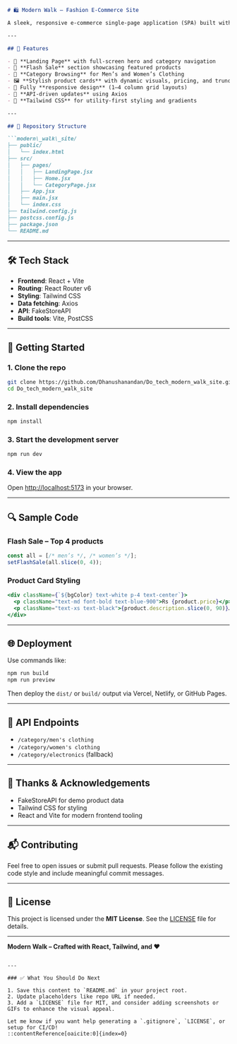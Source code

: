 ```markdown
# 🛍️ Modern Walk – Fashion E-Commerce Site

A sleek, responsive e-commerce single-page application (SPA) built with **React**, **Tailwind CSS**, and **React Router**, featuring a flash sale and category-based browsing of men's and women's clothing. Powered by [FakeStoreAPI](https://fakestoreapi.com/) for faux product data.

---

## 🚀 Features

- 🌟 **Landing Page** with full-screen hero and category navigation
- 🧥 **Flash Sale** section showcasing featured products
- 👚 **Category Browsing** for Men’s and Women’s Clothing
- 🖼️ **Stylish product cards** with dynamic visuals, pricing, and truncated descriptions
- 📱 Fully **responsive design** (1–4 column grid layouts)
- 🔁 **API-driven updates** using Axios
- 🎨 **Tailwind CSS** for utility-first styling and gradients

---

## 📁 Repository Structure

```modern\_walk\_site/
├── public/
│   └── index.html
├── src/
│   ├── pages/
│   │   ├── LandingPage.jsx
│   │   ├── Home.jsx
│   │   └── CategoryPage.jsx
│   ├── App.jsx
│   ├── main.jsx
│   └── index.css
├── tailwind.config.js
├── postcss.config.js
├── package.json
└── README.md

````

---

## 🛠️ Tech Stack

- **Frontend**: React + Vite
- **Routing**: React Router v6
- **Styling**: Tailwind CSS
- **Data fetching**: Axios
- **API**: FakeStoreAPI
- **Build tools**: Vite, PostCSS

---

## 🎯 Getting Started

### 1. Clone the repo

```bash
git clone https://github.com/Dhanushanandan/Do_tech_modern_walk_site.git
cd Do_tech_modern_walk_site
````

### 2. Install dependencies

```bash
npm install
```

### 3. Start the development server

```bash
npm run dev
```

### 4. View the app

Open [http://localhost:5173](http://localhost:5173) in your browser.

---

## 🔍 Sample Code

### Flash Sale – Top 4 products

```js
const all = [/* men’s */, /* women’s */];
setFlashSale(all.slice(0, 4));
```

### Product Card Styling

```jsx
<div className={`${bgColor} text-white p-4 text-center`}>
  <p className="text-md font-bold text-blue-900">Rs {product.price}</p>
  <p className="text-xs text-black">{product.description.slice(0, 90)}…</p>
</div>
```

---

## 🌐 Deployment

Use commands like:

```bash
npm run build
npm run preview
```

Then deploy the `dist/` or `build/` output via Vercel, Netlify, or GitHub Pages.

---

## 📄 API Endpoints

* `/category/men's clothing`
* `/category/women's clothing`
* `/category/electronics` (fallback)

---

## 🧾 Thanks & Acknowledgements

* FakeStoreAPI for demo product data
* Tailwind CSS for styling
* React and Vite for modern frontend tooling

---

## 📬 Contributing

Feel free to open issues or submit pull requests. Please follow the existing code style and include meaningful commit messages.

---

## 📝 License

This project is licensed under the **MIT License**. See the [LICENSE](LICENSE) file for details.

---

**Modern Walk – Crafted with React, Tailwind, and ❤️**

```

---

### ✅ What You Should Do Next

1. Save this content to `README.md` in your project root.
2. Update placeholders like repo URL if needed.
3. Add a `LICENSE` file for MIT, and consider adding screenshots or GIFs to enhance the visual appeal.

Let me know if you want help generating a `.gitignore`, `LICENSE`, or setup for CI/CD!
::contentReference[oaicite:0]{index=0}
```
